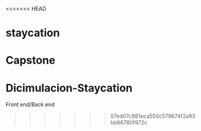 <<<<<<< HEAD
# staycation
Capstone
=======
# Dicimulacion-Staycation
Front end/Back end
>>>>>>> 07ed07c981eca550c579674f2a93bb66780f972c
